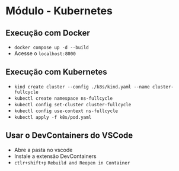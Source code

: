 # Módulo - Kubernetes

## Execução com Docker

- `docker compose up -d --build`
- Acesse o `localhost:8000`

## Execução com Kubernetes

- `kind create cluster --config ./k8s/kind.yaml --name cluster-fullcycle`
- `kubectl create namespace ns-fullcycle`
- `kubectl config set-cluster cluster-fullcycle`
- `kubectl config use-context ns-fullcycle`
- `kubectl apply -f k8s/pod.yaml`

## Usar o DevContainers do VSCode

- Abre a pasta no vscode
- Instale a extensão DevContainers
- `ctlr+shift+p` `Rebuild and Reopen in Container`
